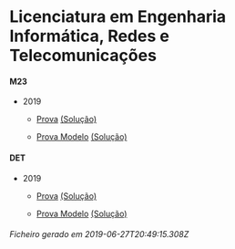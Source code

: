 # Licenciatura em Engenharia Informática, Redes e Telecomunicações

#### M23

- 2019

	- [Prova](https://www.isel.pt/media/uploads/tinymce/LEIRT_ProvaM23_2019.pdf) [(Solução)](https://www.isel.pt/media/uploads/tinymce/LEIRT_ProvaM23_2019_Solucoes.pdf)

	- [Prova Modelo](https://www.isel.pt/media/uploads/tinymce/LEIRTM23ProvaModelo2019.pdf) [(Solução)](https://www.isel.pt/media/uploads/tinymce/LEIRTM23PModelo2019solucao.pdf)



#### DET

- 2019

	- [Prova](https://www.isel.pt/media/uploads/tinymce/LEIRT_ProvaM23_2019.pdf) [(Solução)](https://www.isel.pt/media/uploads/tinymce/LEIRT_ProvaM23_2019_Solucoes.pdf)

	- [Prova Modelo](https://www.isel.pt/media/uploads/tinymce/LEIRTM23ProvaModelo2019.pdf) [(Solução)](https://www.isel.pt/media/uploads/tinymce/LEIRTM23PModelo2019solucao.pdf)





###### Ficheiro gerado em 2019-06-27T20:49:15.308Z
